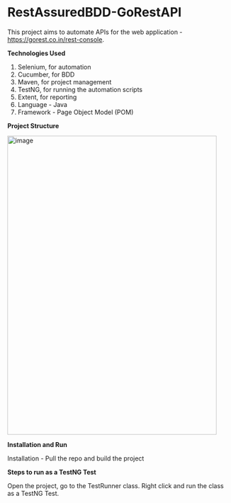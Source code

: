 # RestAssuredBDD-GoRestAPI
This project aims to automate APIs for the web application - https://gorest.co.in/rest-console.

**Technologies Used**

1. Selenium, for automation
2. Cucumber, for BDD
3. Maven, for project management
4. TestNG, for running the automation scripts
5. Extent, for reporting
6. Language - Java
7. Framework - Page Object Model (POM)

**Project Structure**

<img width="472" height="675" alt="image" src="https://github.com/user-attachments/assets/34e0495f-9559-4f0d-bfa2-a3b3ea512aec" />

**Installation and Run**


Installation - Pull the repo and build the project

**Steps to run as a TestNG Test**


Open the project, go to the TestRunner class.
Right click and run the class as a TestNG Test.

